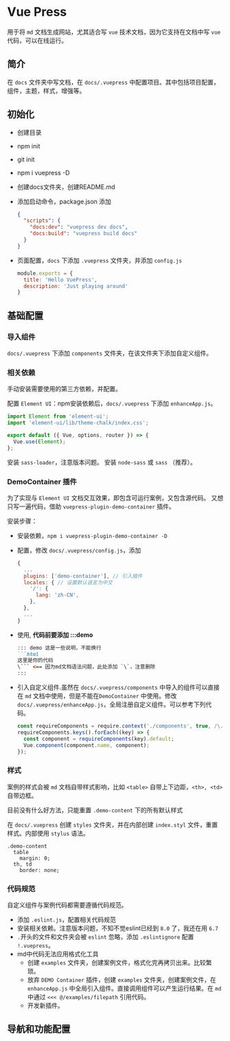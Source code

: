 # Vue Press

用于将 `md` 文档生成网站，尤其适合写 `vue` 技术文档，因为它支持在文档中写 `vue` 代码，可以在线运行。

## 简介

在 `docs` 文件夹中写文档，在 `docs/.vuepress` 中配置项目。其中包括项目配置，组件，主题，样式，增强等。

## 初始化

* 创建目录
* npm init
* git init
* npm i vuepress -D
* 创建docs文件夹，创建README.md
* 添加启动命令，package.json 添加

    ```json
    {
      "scripts": {
        "docs:dev": "vuepress dev docs",
        "docs:build": "vuepress build docs"
      }
    }
    ```

* 页面配置，`docs` 下添加 `.vuepress` 文件夹，并添加 `config.js`

    ```js
    module.exports = {
      title: 'Hello VuePress',
      description: 'Just playing around'
    }
    ```

## 基础配置

### 导入组件

`docs/.vuepress` 下添加 `components` 文件夹，在该文件夹下添加自定义组件。

### 相关依赖

手动安装需要使用的第三方依赖，并配置。

配置 `Element UI`：npm安装依赖后，`docs/.vuepress` 下添加 `enhanceApp.js`。

```js
import Element from 'element-ui';
import 'element-ui/lib/theme-chalk/index.css';

export default ({ Vue, options, router }) => {
  Vue.use(Element);
};
```

安装 `sass-loader`，注意版本问题。
安装 `node-sass` 或 `sass` （推荐）。

### DemoContainer 插件

为了实现与 `Element UI` 文档交互效果，即包含可运行案例，又包含源代码。
又想只写一遍代码，借助 `vuepress-plugin-demo-container` 插件。

安装步骤：

* 安装依赖，`npm i vuepress-plugin-demo-container -D`
* 配置，修改 `docs/.vuepress/config.js`，添加

    ```js
    {
      ...
      plugins: ['demo-container'], // 引入插件
      locales: { // 设置默认语言为中文
        '/': {
          lang: 'zh-CN',
        },
      },
      ...
    }
    ```

* 使用, **代码前要添加 :::demo**

  ```md
  ::: demo 这是一些说明，不能换行
  ```html
  这里是你的代码
  \``` <== 因为md文档语法问题，此处添加 `\`，注意删除
  :::
  ```

* 引入自定义组件.虽然在 `docs/.vuepress/components` 中导入的组件可以直接在 `md` 文档中使用，但是不能在`DemoContainer` 中使用。修改 `docs/.vuepress/enhanceApp.js`，全局注册自定义组件。可以参考下列代码。

    ```js
    const requireComponents = require.context('./components', true, /\.vue$/);
    requireComponents.keys().forEach((key) => {
      const component = requireComponents(key).default;
      Vue.component(component.name, component);
    });
    ```

### 样式

案例的样式会被 `md` 文档自带样式影响，比如 `<table>` 自带上下边距，`<th>, <td>` 自带边框。

目前没有什么好方法，只能重置 `.demo-content` 下的所有默认样式

在 `docs/.vuepress` 创建 `styles` 文件夹，并在内部创建 `index.styl` 文件，重置样式。内部使用 `stylus` 语法。

```stylus
.demo-content 
  table 
    margin: 0;
  th, td
    border: none;
```

### 代码规范

自定义组件与案例代码都需要遵循代码规范。

* 添加 `.eslint.js`，配置相关代码规范
* 安装相关依赖。注意版本问题，不知不觉eslint已经到 `8.0` 了，我还在用 `6.7`
* `.`开头的文件和文件夹会被 `eslint` 忽略，添加 `.eslintignore` 配置 `!.vuepress`。
* md中代码无法应用格式化工具
  * 创建 `examples` 文件夹，创建案例文件，格式化完再拷贝出来。比较繁琐。
  * 放弃 `DEMO Container` 插件，创建 `examples` 文件夹，创建案例文件，在 `enhanceApp.js` 中全局引入组件。直接调用组件可以产生运行结果。在 `md` 中通过 `<<< @/examples/filepath` 引用代码。
  * 开发新插件。

## 导航和功能配置

<!-- TODO -->

